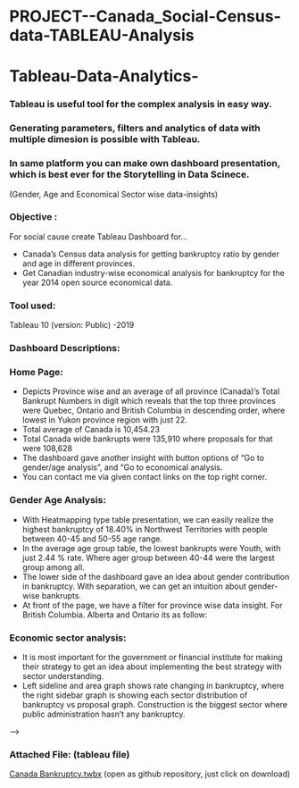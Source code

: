 # PROJECT--Canada_Social-Census-data-TABLEAU-Analysis
# Tableau-Data-Analytics-
### Tableau is useful tool for the complex analysis in easy way. 
### Generating parameters, filters and analytics of data with multiple dimesion is possible with Tableau.
### In same platform you can make own dashboard presentation, which is best ever for the Storytelling in Data Scinece. 

<!-- wp:paragraph {"fontSize":"medium"} -->
<p class="has-medium-font-size">(Gender, Age and Economical Sector wise data-insights)</p>
<!-- /wp:paragraph -->

<!-- wp:heading {"level":3} -->
<h3><strong>Objective :&nbsp;</strong></h3>
<!-- /wp:heading -->

<!-- wp:paragraph -->
<p>For social cause create Tableau Dashboard for...</p>
<!-- /wp:paragraph -->

<!-- wp:list -->
<ul><li>Canada’s Census data analysis for getting bankruptcy ratio by gender and age in different provinces.</li><li>Get Canadian industry-wise economical analysis for bankruptcy for the year 2014 open source economical data.</li></ul>
<!-- /wp:list -->

<!-- wp:heading {"level":3} -->
<h3><strong>Tool used:</strong></h3>
<!-- /wp:heading -->

<!-- wp:paragraph -->
<p>Tableau 10 (version: Public) -2019</p>
<!-- /wp:paragraph -->

<!-- wp:heading {"level":3} -->
<h3>Dashboard Descriptions:</h3>
<!-- /wp:heading -->

<!-- wp:heading {"level":3} -->
<h3>Home Page:</h3>
<!-- /wp:heading -->

<!-- wp:list -->
<ul><li>Depicts Province wise and an average of all province (Canada)’s Total Bankrupt Numbers in digit which reveals that the top three provinces were Quebec, Ontario and British Columbia in descending order, where lowest in Yukon province region with just 22.</li><li>Total average of Canada is 10,454.23</li><li>Total Canada wide bankrupts were 135,910 where proposals for that were 108,628</li><li>The dashboard gave another insight with button options of “Go to gender/age analysis”, and “Go to economical analysis.</li><li>You can contact me via given contact links on the top right corner.</li></ul>
<!-- /wp:list -->

<!-- wp:heading {"level":3} -->
<h3>Gender Age Analysis:</h3>
<!-- /wp:heading -->

<!-- wp:list -->
<ul><li>With Heatmapping type table presentation, we can easily realize the highest bankruptcy of 18.40% in Northwest Territories with people between 40-45 and 50-55 age range.</li><li>In the average age group table, the lowest bankrupts were Youth, with just 2.44 % rate. Where ager group between 40-44 were the largest group among all.</li><li>The lower side of the dashboard gave an idea about gender contribution in bankruptcy. With separation, we can get an intuition about gender-wise bankrupts.</li><li>At front of the page, we have a filter for province wise data insight. For British Columbia. Alberta and Ontario its as follow:</li></ul>
<!-- /wp:list -->

<!-- wp:heading {"level":3} -->
<h3>Economic sector analysis:</h3>
<!-- /wp:heading -->

<!-- wp:list -->
<ul><li>It is most important for the government or financial institute for making their strategy to get an idea about implementing the best strategy with sector understanding.</li><li>Left sideline and area graph shows rate changing in bankruptcy, where the right sidebar graph is showing each sector distribution of bankruptcy vs proposal graph. Construction is the biggest sector where public administration hasn’t any bankruptcy.</li></ul>
<!-- /wp:list -->

<!-- wp:jetpack/slideshow {"autoplay":true,"delay":2,"ids":[871,869,864,866,865,867,863],"sizeSlug":"large"} 
<div class="wp-block-jetpack-slideshow aligncenter" data-autoplay="true" data-delay="2" data-effect="slide"><div class="wp-block-jetpack-slideshow_container swiper-container"><ul class="wp-block-jetpack-slideshow_swiper-wrapper swiper-wrapper"><li class="wp-block-jetpack-slideshow_slide swiper-slide"><figure><img class="wp-block-jetpack-slideshow_image wp-image-871" data-id="871" src="https://vedantdave117com.files.wordpress.com/2020/01/personal-bankruptcy-canada.jpg?w=600"/></figure></li><li class="wp-block-jetpack-slideshow_slide swiper-slide"><figure><img class="wp-block-jetpack-slideshow_image wp-image-869" data-id="869" src="https://vedantdave117com.files.wordpress.com/2020/01/11.png?w=1024"/></figure></li><li class="wp-block-jetpack-slideshow_slide swiper-slide"><figure><img class="wp-block-jetpack-slideshow_image wp-image-864" data-id="864" src="https://vedantdave117com.files.wordpress.com/2020/01/16.png?w=1024"/></figure></li><li class="wp-block-jetpack-slideshow_slide swiper-slide"><figure><img class="wp-block-jetpack-slideshow_image wp-image-866" data-id="866" src="https://vedantdave117com.files.wordpress.com/2020/01/14.png?w=1024"/></figure></li><li class="wp-block-jetpack-slideshow_slide swiper-slide"><figure><img class="wp-block-jetpack-slideshow_image wp-image-865" data-id="865" src="https://vedantdave117com.files.wordpress.com/2020/01/15.png?w=1024"/></figure></li><li class="wp-block-jetpack-slideshow_slide swiper-slide"><figure><img class="wp-block-jetpack-slideshow_image wp-image-867" data-id="867" src="https://vedantdave117com.files.wordpress.com/2020/01/13.png?w=1024"/></figure></li><li class="wp-block-jetpack-slideshow_slide swiper-slide"><figure><img class="wp-block-jetpack-slideshow_image wp-image-863" data-id="863" src="https://vedantdave117com.files.wordpress.com/2020/01/17.png?w=1024"/></figure></li></ul><a class="wp-block-jetpack-slideshow_button-prev swiper-button-prev swiper-button-white" role="button"></a><a class="wp-block-jetpack-slideshow_button-next swiper-button-next swiper-button-white" role="button"></a><a aria-label="Pause Slideshow" class="wp-block-jetpack-slideshow_button-pause" role="button"></a><div class="wp-block-jetpack-slideshow_pagination swiper-pagination swiper-pagination-white"></div></div></div>
<!-- /wp:jetpack/slideshow --> -->

<!-- wp:heading {"level":3} -->
<h3>Attached File: (tableau file)</h3>
<!-- /wp:heading -->

<!-- wp:paragraph -->
<p><a rel="noreferrer noopener" aria-label=" (opens in a new tab)" href="https://github.com/vedantdave77/PROJECT--Canada_Social-Census-data-TABLEAU-Analysis/blob/master/Project%20-%20Canada%20Bankrupt%20Data%20Analysis%20(Dashboard).twbx" target="_blank">Canada Bankruptcy.twbx</a> (open as github repository, just click on download)</p>
<!-- /wp:paragraph -->
